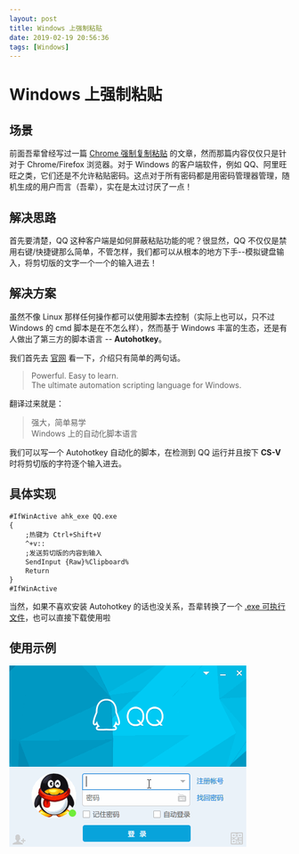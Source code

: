 ```yaml
---
layout: post
title: Windows 上强制粘贴
date: 2019-02-19 20:56:36
tags: [Windows]
---
```


# Windows 上强制粘贴

## 场景

前面吾辈曾经写过一篇 [Chrome 强制复制粘贴](https://blog.rxliuli.com/2018/10/01/Tool/Windows/Chrome%20%E5%BC%BA%E5%88%B6%E5%A4%8D%E5%88%B6%E7%B2%98%E8%B4%B4/) 的文章，然而那篇内容仅仅只是针对于 Chrome/Firefox 浏览器。对于 Windows 的客户端软件，例如 QQ、阿里旺旺之类，它们还是不允许粘贴密码。这点对于所有密码都是用密码管理器管理，随机生成的用户而言（吾辈），实在是太过讨厌了一点！

## 解决思路

首先要清楚，QQ 这种客户端是如何屏蔽粘贴功能的呢？很显然，QQ 不仅仅是禁用右键/快捷键那么简单，不管怎样，我们都可以从根本的地方下手--模拟键盘输入，将剪切版的文字一个一个的输入进去！

## 解决方案

虽然不像 Linux 那样任何操作都可以使用脚本去控制（实际上也可以，只不过 Windows 的 cmd 脚本是在不怎么样），然而基于 Windows 丰富的生态，还是有人做出了第三方的脚本语言 -- **Autohotkey**。

我们首先去 [官网](https://www.autohotkey.com/) 看一下，介绍只有简单的两句话。

> Powerful. Easy to learn.  
> The ultimate automation scripting language for Windows.

翻译过来就是：

> 强大，简单易学  
> Windows 上的自动化脚本语言

我们可以写一个 Autohotkey 自动化的脚本，在检测到 QQ 运行并且按下 **CS-V** 时将剪切版的字符逐个输入进去。

## 具体实现

```ahk
#IfWinActive ahk_exe QQ.exe
{
    ;热键为 Ctrl+Shift+V
    ^+v::
    ;发送剪切版的内容到输入
    SendInput {Raw}%Clipboard%
    Return
}
#IfWinActive
```

当然，如果不喜欢安装 Autohotkey 的话也没关系，吾辈转换了一个 [.exe 可执行文件](https://blog.rxliuli.com/uploads/QQForcedPaste.exe)，也可以直接下载使用啦

## 使用示例

![使用示例](https://raw.githubusercontent.com/rxliuli/img-bed/master/20190219214116.gif)
